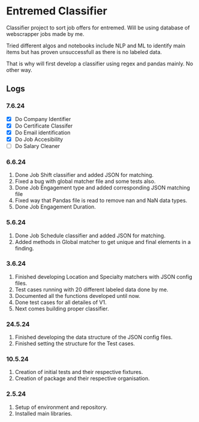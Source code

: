 # Entremed Classifier

Classifier project to sort job offers for entremed. Will be using database of
webscrapper jobs made by me.

Tried different algos and notebooks include NLP and ML to identify main
items but has proven unsuccessfull as there is no labeled data.

That is why will first develop a classifier using regex and pandas mainly.
No other way.

## Logs

### 7.6.24
- [X] Do Company Identifier
- [X] Do Certificate Classifer
- [X] Do Email identification
- [X] Do Job Accesibility
- [ ] Do Salary Cleaner

### 6.6.24
1. Done Job Shift classifier and added JSON for matching.
2. Fixed a bug with global matcher file and some tests also.
3. Done Job Engagement type and added corresponding JSON matching file
4. Fixed way that Pandas file is read to remove nan and NaN data types.
5. Done Job Engagement Duration.

### 5.6.24
1. Done Job Schedule classifier and added JSON for matching.
2. Added methods in Global matcher to get unique and final elements in a finding.

### 3.6.24
1. Finished developing Location and Specialty matchers with JSON config files.
2. Test cases running with 20 different labeled data done by me.
3. Documented all the functions developed until now.
4. Done test cases for all detailes of V1.
5. Next comes building proper classifier.

### 24.5.24

1. Finished developing the data structure of the JSON config files.
2. Finished setting the structure for the Test cases.

### 10.5.24

1. Creation of initial tests and their respective fixtures.
2. Creation of package and their respective organisation.

### 2.5.24

1. Setup of environment and repository.
2. Installed main libraries.
